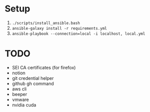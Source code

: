 # Setup

1. `./scripts/install_ansible.bash`
2. `ansible-galaxy install -r requirements.yml`
3. `ansible-playbook --connection=local -i localhost, local.yml`

# TODO

* SEI CA certificates (for firefox)
* notion
* git credential helper
* github gh command
* aws cli
* beeper
* vmware
* nvidia cuda